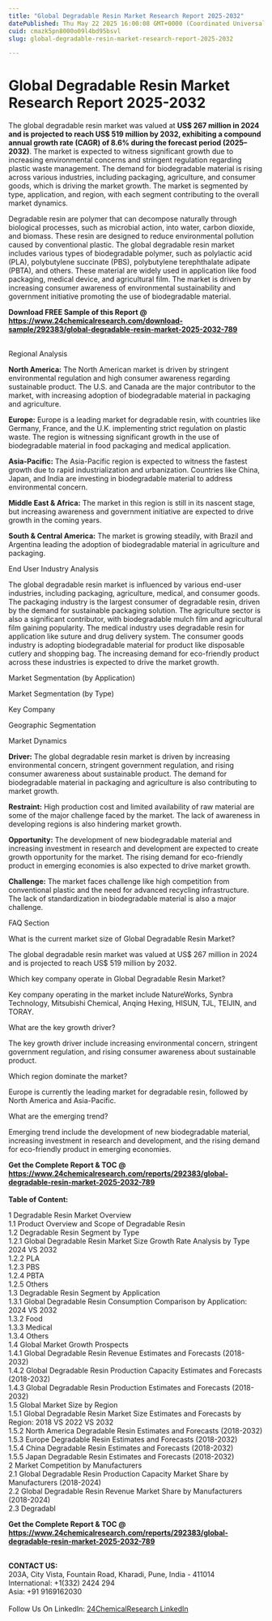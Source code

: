 ```yaml
---
title: "Global Degradable Resin Market Research Report 2025-2032"
datePublished: Thu May 22 2025 16:00:08 GMT+0000 (Coordinated Universal Time)
cuid: cmazk5pn8000o09l4bd95bsvl
slug: global-degradable-resin-market-research-report-2025-2032

---
```


# Global Degradable Resin Market Research Report 2025-2032

<p>The global degradable resin market was valued at <strong>US$ 267 million in 2024 and is projected to reach US$ 519 million by 2032, exhibiting a compound annual growth rate (CAGR) of 8.6% during the forecast period (2025–2032)</strong>. The market is expected to witness significant growth due to increasing environmental concerns and stringent regulation regarding plastic waste management. The demand for biodegradable material is rising across various industries, including packaging, agriculture, and consumer goods, which is driving the market growth. The market is segmented by type, application, and region, with each segment contributing to the overall market dynamics.</p><p>
</p><p>Degradable resin are polymer that can decompose naturally through biological processes, such as microbial action, into water, carbon dioxide, and biomass. These resin are designed to reduce environmental pollution caused by conventional plastic. The global degradable resin market includes various types of biodegradable polymer, such as polylactic acid (PLA), polybutylene succinate (PBS), polybutylene terephthalate adipate (PBTA), and others. These material are widely used in application like food packaging, medical device, and agricultural film. The market is driven by increasing consumer awareness of environmental sustainability and government initiative promoting the use of biodegradable material.</p><div><b>Download FREE Sample of this Report @ 
            <a href="https://www.24chemicalresearch.com/download-sample/292383/global-degradable-resin-market-2025-2032-789">
            https://www.24chemicalresearch.com/download-sample/292383/global-degradable-resin-market-2025-2032-789</a></b></div><br><p>
Regional Analysis</p><p>
</p><p><strong>North America:</strong> The North American market is driven by stringent environmental regulation and high consumer awareness regarding sustainable product. The U.S. and Canada are the major contributor to the market, with increasing adoption of biodegradable material in packaging and agriculture.</p><p>
</p><p><strong>Europe:</strong> Europe is a leading market for degradable resin, with countries like Germany, France, and the U.K. implementing strict regulation on plastic waste. The region is witnessing significant growth in the use of biodegradable material in food packaging and medical application.</p><p>
</p><p><strong>Asia-Pacific:</strong> The Asia-Pacific region is expected to witness the fastest growth due to rapid industrialization and urbanization. Countries like China, Japan, and India are investing in biodegradable material to address environmental concern.</p><p>
</p><p><strong>Middle East &amp; Africa:</strong> The market in this region is still in its nascent stage, but increasing awareness and government initiative are expected to drive growth in the coming years.</p><p>
</p><p><strong>South &amp; Central America:</strong> The market is growing steadily, with Brazil and Argentina leading the adoption of biodegradable material in agriculture and packaging.</p><p>
End User Industry Analysis</p><p>
</p><p>The global degradable resin market is influenced by various end-user industries, including packaging, agriculture, medical, and consumer goods. The packaging industry is the largest consumer of degradable resin, driven by the demand for sustainable packaging solution. The agriculture sector is also a significant contributor, with biodegradable mulch film and agricultural film gaining popularity. The medical industry uses degradable resin for application like suture and drug delivery system. The consumer goods industry is adopting biodegradable material for product like disposable cutlery and shopping bag. The increasing demand for eco-friendly product across these industries is expected to drive the market growth.</p><p>
Market Segmentation (by Application)</p><p>
</p><p>
Market Segmentation (by Type)</p><p>
</p><p>
Key Company</p><p>
</p><p>
Geographic Segmentation</p><p>
</p><p>
Market Dynamics</p><p>
</p><p><strong>Driver:</strong> The global degradable resin market is driven by increasing environmental concern, stringent government regulation, and rising consumer awareness about sustainable product. The demand for biodegradable material in packaging and agriculture is also contributing to market growth.</p><p>
</p><p><strong>Restraint:</strong> High production cost and limited availability of raw material are some of the major challenge faced by the market. The lack of awareness in developing regions is also hindering market growth.</p><p>
</p><p><strong>Opportunity:</strong> The development of new biodegradable material and increasing investment in research and development are expected to create growth opportunity for the market. The rising demand for eco-friendly product in emerging economies is also expected to drive market growth.</p><p>
</p><p><strong>Challenge:</strong> The market faces challenge like high competition from conventional plastic and the need for advanced recycling infrastructure. The lack of standardization in biodegradable material is also a major challenge.</p><p>
FAQ Section</p><p>
What is the current market size of Global Degradable Resin Market?</p><p>
</p><p>The global degradable resin market was valued at US$ 267 million in 2024 and is projected to reach US$ 519 million by 2032.</p><p>
Which key company operate in Global Degradable Resin Market?</p><p>
</p><p>Key company operating in the market include NatureWorks, Synbra Technology, Mitsubishi Chemical, Anqing Hexing, HISUN, TJL, TEIJIN, and TORAY.</p><p>
What are the key growth driver?</p><p>
</p><p>The key growth driver include increasing environmental concern, stringent government regulation, and rising consumer awareness about sustainable product.</p><p>
Which region dominate the market?</p><p>
</p><p>Europe is currently the leading market for degradable resin, followed by North America and Asia-Pacific.</p><p>
What are the emerging trend?</p><p>
</p><p>Emerging trend include the development of new biodegradable material, increasing investment in research and development, and the rising demand for eco-friendly product in emerging economies.</p>

<div><b>Get the Complete Report & TOC @ 
            <a href="https://www.24chemicalresearch.com/reports/292383/global-degradable-resin-market-2025-2032-789">
            https://www.24chemicalresearch.com/reports/292383/global-degradable-resin-market-2025-2032-789</a></b></div><br>
            <b>Table of Content:</b><p>1 Degradable Resin Market Overview<br />
    1.1 Product Overview and Scope of Degradable Resin<br />
    1.2 Degradable Resin Segment by Type<br />
        1.2.1 Global Degradable Resin Market Size Growth Rate Analysis by Type 2024 VS 2032<br />
        1.2.2 PLA<br />
        1.2.3 PBS<br />
        1.2.4 PBTA<br />
        1.2.5 Others<br />
    1.3 Degradable Resin Segment by Application<br />
        1.3.1 Global Degradable Resin Consumption Comparison by Application: 2024 VS 2032<br />
        1.3.2 Food<br />
        1.3.3 Medical<br />
        1.3.4 Others<br />
    1.4 Global Market Growth Prospects<br />
        1.4.1 Global Degradable Resin Revenue Estimates and Forecasts (2018-2032)<br />
        1.4.2 Global Degradable Resin Production Capacity Estimates and Forecasts (2018-2032)<br />
        1.4.3 Global Degradable Resin Production Estimates and Forecasts (2018-2032)<br />
    1.5 Global Market Size by Region<br />
        1.5.1 Global Degradable Resin Market Size Estimates and Forecasts by Region: 2018 VS 2022 VS 2032<br />
        1.5.2 North America Degradable Resin Estimates and Forecasts (2018-2032)<br />
        1.5.3 Europe Degradable Resin Estimates and Forecasts (2018-2032)<br />
        1.5.4 China Degradable Resin Estimates and Forecasts (2018-2032)<br />
        1.5.5 Japan Degradable Resin Estimates and Forecasts (2018-2032)<br />
2 Market Competition by Manufacturers<br />
    2.1 Global Degradable Resin Production Capacity Market Share by Manufacturers (2018-2024)<br />
    2.2 Global Degradable Resin Revenue Market Share by Manufacturers (2018-2024)<br />
    2.3 Degradabl</p>

<div><b>Get the Complete Report & TOC @ 
            <a href="https://www.24chemicalresearch.com/reports/292383/global-degradable-resin-market-2025-2032-789">
            https://www.24chemicalresearch.com/reports/292383/global-degradable-resin-market-2025-2032-789</a></b></div><br>

<b>CONTACT US:</b><br>
            203A, City Vista, Fountain Road, Kharadi, Pune, India - 411014<br>
            International: +1(332) 2424 294<br>
            Asia: +91 9169162030 <br><br>
            Follow Us On LinkedIn: <a href="https://www.linkedin.com/company/24chemicalresearch/">24ChemicalResearch LinkedIn</a>